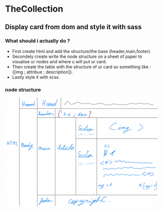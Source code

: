 # TheCollection
## Display card from dom and style it with sass
### What should i actually do ?
* First create html and add the structure/the base (header,main,footer).
* Secondely create write the node structure on a sheet of paper to visualise ur nodes and where u will put ur card.
* Then create the table with the structure of ur card so something like : {[img ; attribue ; description]}.
* Lastly style it with scss.

### node structure
<div align="center">
<img src="asset/Node_Structure.jpg">
</div>
